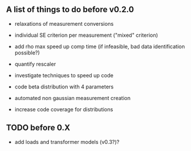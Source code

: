 ## A list of things to do before v0.2.0

- relaxations of measurement conversions

- individual SE criterion per measurement ("mixed" criterion)

- add rho max speed up comp time (if infeasible, bad data identification possible?)

- quantify rescaler

- investigate techniques to speed up code

- code beta distribution with 4 parameters

- automated non gaussian measurement creation

- increase code coverage for distributions

## TODO before 0.X

- add loads and transformer models (v0.3?)?
